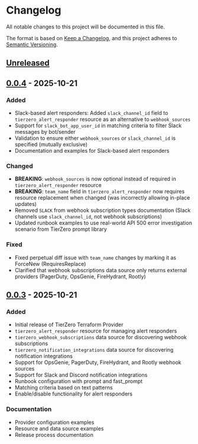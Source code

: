 # Changelog

All notable changes to this project will be documented in this file.

The format is based on [Keep a Changelog](https://keepachangelog.com/en/1.0.0/),
and this project adheres to [Semantic Versioning](https://semver.org/spec/v2.0.0.html).

## [Unreleased]

## [0.0.4] - 2025-10-21

### Added
- Slack-based alert responders: Added `slack_channel_id` field to `tierzero_alert_responder` resource as an alternative to `webhook_sources`
- Support for `slack_bot_app_user_id` in matching criteria to filter Slack messages by bot/sender
- Validation to ensure either `webhook_sources` or `slack_channel_id` is specified (mutually exclusive)
- Documentation and examples for Slack-based alert responders

### Changed
- **BREAKING**: `webhook_sources` is now optional instead of required in `tierzero_alert_responder` resource
- **BREAKING**: `team_name` field in `tierzero_alert_responder` now requires resource replacement when changed (was incorrectly allowing in-place updates)
- Removed `SLACK` from webhook subscription types documentation (Slack channels use `slack_channel_id`, not webhook subscriptions)
- Updated runbook examples to use real-world API 500 error investigation scenario from TierZero prompt library

### Fixed
- Fixed perpetual diff issue with `team_name` changes by marking it as ForceNew (RequiresReplace)
- Clarified that webhook subscriptions data source only returns external providers (PagerDuty, OpsGenie, FireHydrant, Rootly)

## [0.0.3] - 2025-10-21

### Added
- Initial release of TierZero Terraform Provider
- `tierzero_alert_responder` resource for managing alert responders
- `tierzero_webhook_subscriptions` data source for discovering webhook subscriptions
- `tierzero_notification_integrations` data source for discovering notification integrations
- Support for OpsGenie, PagerDuty, FireHydrant, and Rootly webhook sources
- Support for Slack and Discord notification integrations
- Runbook configuration with prompt and fast_prompt
- Matching criteria based on text patterns
- Enable/disable functionality for alert responders

### Documentation
- Provider configuration examples
- Resource and data source examples
- Release process documentation

[Unreleased]: https://github.com/tierzero/terraform-provider-tierzero/compare/v0.0.4...HEAD
[0.0.4]: https://github.com/tierzero/terraform-provider-tierzero/compare/v0.0.3...v0.0.4
[0.0.3]: https://github.com/tierzero/terraform-provider-tierzero/releases/tag/v0.0.3
